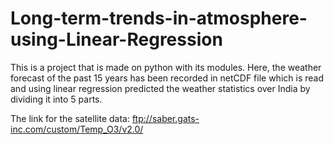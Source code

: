 # Long-term-trends-in-atmosphere-using-Linear-Regression

This is a project that is made on python with its modules. 
Here, the weather forecast of the past 15 years has been recorded in netCDF file which is read and using linear regression predicted the weather statistics over India by dividing it into 5 parts.

The link for the satellite data: ftp://saber.gats-inc.com/custom/Temp_O3/v2.0/
